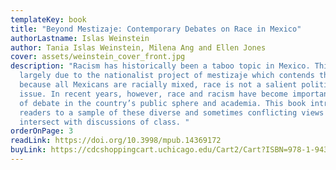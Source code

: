 ```yaml
---
templateKey: book
title: "Beyond Mestizaje: Contemporary Debates on Race in Mexico"
authorLastname: Islas Weinstein
author: Tania Islas Weinstein, Milena Ang and Ellen Jones
cover: assets/weinstein_cover_front.jpg
description: "Racism has historically been a taboo topic in Mexico. This is
  largely due to the nationalist project of mestizaje which contends that
  because all Mexicans are racially mixed, race is not a salient political
  issue. In recent years, however, race and racism have become important topics
  of debate in the country’s public sphere and academia. This book introduces
  readers to a sample of these diverse and sometimes conflicting views that also
  intersect with discussions of class. "
orderOnPage: 3
readLink: https://doi.org/10.3998/mpub.14369172
buyLink: https://cdcshoppingcart.uchicago.edu/Cart2/Cart?ISBN=978-1-943208-67-8&PRESS=amherst
---
```

